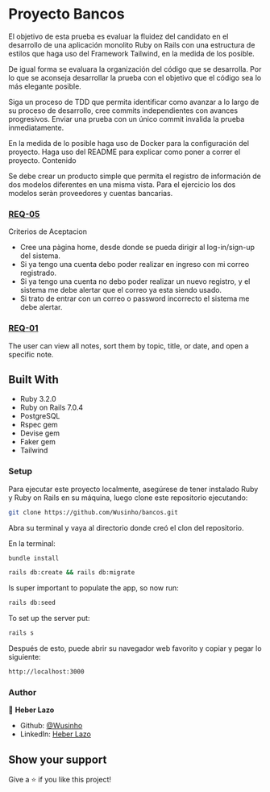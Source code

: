 # Proyecto Bancos

El objetivo de esta prueba es evaluar la fluidez del candidato en el desarrollo de una  aplicación monolito Ruby on 
Rails con una estructura de estilos que haga uso del Framework Tailwind, en la medida de los posible.

De igual forma se evaluara la organización del código que se desarrolla. Por lo que se aconseja desarrollar la prueba 
con el objetivo que el código sea lo más elegante posible.

Siga un proceso de TDD que permita identificar como avanzar a lo largo de su proceso de desarrollo, cree commits 
independientes con avances progresivos. Enviar una prueba con un único commit invalida la prueba inmediatamente.

En la medida de lo posible haga uso de Docker para la configuración del proyecto.
Haga uso del README para explicar como poner a correr el proyecto.
Contenido

Se debe crear un producto simple que permita el registro de información de dos modelos diferentes en una misma vista. 
Para el ejercicio los dos modelos seràn proveedores y cuentas bancarias.


### [REQ-05](https://github.com/Wusinho/bancos/tree/dev-req_05)
Criterios de Aceptacion

- Cree una pàgina home, desde donde se pueda dirigir al log-in/sign-up del sistema.
- Si ya tengo una cuenta debo poder realizar en ingreso con mi correo registrado.
- Si ya tengo una cuenta no debo poder realizar un nuevo registro, y el sistema me debe alertar que el correo ya esta siendo usado.
- Si trato de entrar con un correo o password incorrecto el sistema me debe alertar.


### [REQ-01](https://github.com/Wusinho/proyecto_notas/tree/dev-historia_2)
The user can view all notes, sort them by topic, title, or date, and open a specific note.


## Built With

- Ruby 3.2.0
- Ruby on Rails 7.0.4
- PostgreSQL
- Rspec gem
- Devise gem
- Faker gem
- Tailwind

### Setup

Para ejecutar este proyecto localmente, asegúrese de tener instalado Ruby y Ruby on Rails en su máquina, luego clone este repositorio ejecutando:

```bash
git clone https://github.com/Wusinho/bancos.git
```

Abra su terminal y vaya al directorio donde creó el clon del repositorio.

En la terminal:

```bash
bundle install
```
```bash
rails db:create && rails db:migrate
```

Is super important to populate the app, so now run:

```bash
rails db:seed
```

To set up the server put:

```bash
rails s
```

Después de esto, puede abrir su navegador web favorito y copiar y pegar lo siguiente:

```bash
http://localhost:3000
```

### Author

👤 **Heber Lazo**

- Github: [@Wusinho](https://github.com/Wusinho)
- LinkedIn: [Heber Lazo](https://www.linkedin.com/in/heber-lazo/)

## Show your support

Give a ⭐️ if you like this project!
